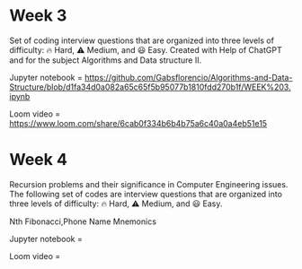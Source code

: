 # Week 3
Set of coding interview questions that are organized into three levels of difficulty: 🔥 Hard, ⚠️ Medium, and 😃 Easy. Created with Help of ChatGPT and for the subject Algorithms and Data structure II.

Jupyter notebook = https://github.com/Gabsflorencio/Algorithms-and-Data-Structure/blob/d1fa34d0a082a65c65f5b95077b1810fdd270b1f/WEEK%203.ipynb

Loom video = https://www.loom.com/share/6cab0f334b6b4b75a6c40a0a4eb51e15

# Week 4

Recursion problems and their significance in Computer Engineering issues. The following set of codes are interview questions that are organized into three levels of difficulty: 🔥 Hard, ⚠️ Medium, and 😃 Easy.

Nth Fibonacci,Phone Name Mnemonics

Jupyter notebook = 

Loom video = 



